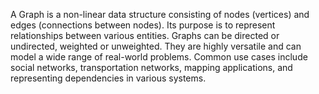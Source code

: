 A Graph is a non-linear data structure consisting of nodes (vertices) and edges (connections between nodes). Its purpose is to represent relationships between various entities. Graphs can be directed or undirected, weighted or unweighted. They are highly versatile and can model a wide range of real-world problems. Common use cases include social networks, transportation networks, mapping applications, and representing dependencies in various systems.